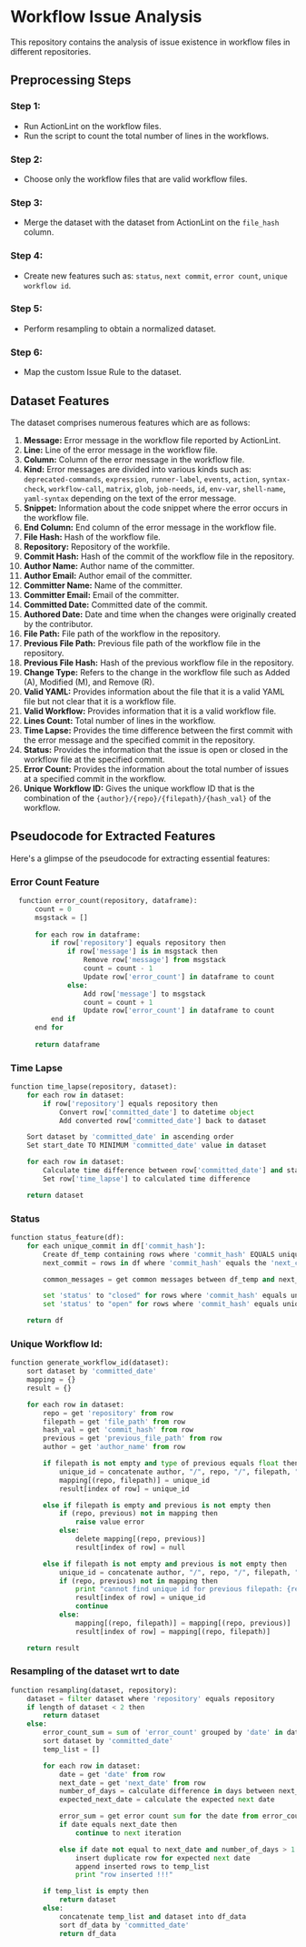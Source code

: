 # Workflow Issue Analysis

This repository contains the analysis of issue existence in workflow files in different repositories.

## Preprocessing Steps

### Step 1:
- Run ActionLint on the workflow files.
- Run the script to count the total number of lines in the workflows.

### Step 2:
- Choose only the workflow files that are valid workflow files.

### Step 3:
- Merge the dataset with the dataset from ActionLint on the `file_hash` column.

### Step 4:
- Create new features such as: `status`, `next commit`, `error count`, `unique workflow id`.

### Step 5:
- Perform resampling to obtain a normalized dataset.

### Step 6:
- Map the custom Issue Rule to the dataset.

## Dataset Features
The dataset comprises numerous features which are as follows:

1. **Message:** Error message in the workflow file reported by ActionLint.
2. **Line:** Line of the error message in the workflow file.
3. **Column:** Column of the error message in the workflow file.
4. **Kind:** Error messages are divided into various kinds such as: `deprecated-commands`, `expression`, `runner-label`, `events`, `action`, `syntax-check`, `workflow-call`, `matrix`, `glob`, `job-needs`, `id`, `env-var`, `shell-name`, `yaml-syntax` depending on the text of the error message.
5. **Snippet:** Information about the code snippet where the error occurs in the workflow file.
6. **End Column:** End column of the error message in the workflow file.
7. **File Hash:** Hash of the workflow file.
8. **Repository:** Repository of the workfile.
9. **Commit Hash:** Hash of the commit of the workflow file in the repository.
10. **Author Name:** Author name of the committer.
11. **Author Email:** Author email of the committer.
12. **Committer Name:** Name of the committer.
13. **Committer Email:** Email of the committer.
14. **Committed Date:** Committed date of the commit.
15. **Authored Date:** Date and time when the changes were originally created by the contributor.
16. **File Path:** File path of the workflow in the repository.
17. **Previous File Path:** Previous file path of the workflow file in the repository.
18. **Previous File Hash:** Hash of the previous workflow file in the repository.
19. **Change Type:** Refers to the change in the workflow file such as Added (A), Modified (M), and Remove (R).
20. **Valid YAML:** Provides information about the file that it is a valid YAML file but not clear that it is a workflow file.
21. **Valid Workflow:** Provides information that it is a valid workflow file.
22. **Lines Count:** Total number of lines in the workflow.
23. **Time Lapse:** Provides the time difference between the first commit with the error message and the specified commit in the repository.
24. **Status:** Provides the information that the issue is open or closed in the workflow file at the specified commit.
25. **Error Count:** Provides the information about the total number of issues at a specified commit in the workflow.
26. **Unique Workflow ID:** Gives the unique workflow ID that is the combination of the `{author}/{repo}/{filepath}/{hash_val}` of the workflow.



## Pseudocode for Extracted Features
Here's a glimpse of the pseudocode for extracting essential features:

### Error Count Feature
```python
  function error_count(repository, dataframe):
      count = 0 
      msgstack = []
  
      for each row in dataframe:
          if row['repository'] equals repository then
              if row['message'] is in msgstack then
                  Remove row['message'] from msgstack
                  count = count - 1
                  Update row['error_count'] in dataframe to count
              else:
                  Add row['message'] to msgstack
                  count = count + 1
                  Update row['error_count'] in dataframe to count
          end if
      end for
  
      return dataframe
```
### Time Lapse
```python
function time_lapse(repository, dataset):
    for each row in dataset:
        if row['repository'] equals repository then
            Convert row['committed_date'] to datetime object
            Add converted row['committed_date'] back to dataset

    Sort dataset by 'committed_date' in ascending order
    Set start_date TO MINIMUM 'committed_date' value in dataset

    for each row in dataset:
        Calculate time difference between row['committed_date'] and start_date
        Set row['time_lapse'] to calculated time difference

    return dataset
```
### Status
```python
function status_feature(df):
    for each unique_commit in df['commit_hash']:
        Create df_temp containing rows where 'commit_hash' EQUALS unique_commit
        next_commit = rows in df where 'commit_hash' equals the 'next_commit_hash' of the first row of df_temp

        common_messages = get common messages between df_temp and next_commit

        set 'status' to "closed" for rows where 'commit_hash' equals unique_commit in df
        set 'status' to "open" for rows where 'commit_hash' equals unique_commit and 'message' is in common_messages in df

    return df
```
### Unique Workflow Id:
```python
function generate_workflow_id(dataset):
    sort dataset by 'committed_date'
    mapping = {}
    result = {}

    for each row in dataset:
        repo = get 'repository' from row
        filepath = get 'file_path' from row
        hash_val = get 'commit_hash' from row
        previous = get 'previous_file_path' from row
        author = get 'author_name' from row

        if filepath is not empty and type of previous equals float then
            unique_id = concatenate author, "/", repo, "/", filepath, "/", hash_val
            mapping[(repo, filepath)] = unique_id
            result[index of row] = unique_id

        else if filepath is empty and previous is not empty then
            if (repo, previous) not in mapping then
                raise value error
            else:
                delete mapping[(repo, previous)]
                result[index of row] = null

        else if filepath is not empty and previous is not empty then
            unique_id = concatenate author, "/", repo, "/", filepath, "/", hash_val
            if (repo, previous) not in mapping then
                print "cannot find unique id for previous filepath: {repo}/{previous}"
                result[index of row] = unique_id
                continue
            else:
                mapping[(repo, filepath)] = mapping[(repo, previous)]
                result[index of row] = mapping[(repo, filepath)]

    return result
```
### Resampling of the dataset wrt to date
```python
function resampling(dataset, repository):
    dataset = filter dataset where 'repository' equals repository
    if length of dataset < 2 then
        return dataset
    else:
        error_count_sum = sum of 'error_count' grouped by 'date' in dataset
        sort dataset by 'committed_date'
        temp_list = []

        for each row in dataset:
            date = get 'date' from row
            next_date = get 'next_date' from row
            number_of_days = calculate difference in days between next_date and date
            expected_next_date = calculate the expected next date

            error_sum = get error count sum for the date from error_count_sum
            if date equals next_date then
                continue to next iteration

            else if date not equal to next_date and number_of_days > 1 then
                insert duplicate row for expected next date
                append inserted rows to temp_list
                print "row inserted !!!"

        if temp_list is empty then
            return dataset
        else:
            concatenate temp_list and dataset into df_data
            sort df_data by 'committed_date'
            return df_data
```
